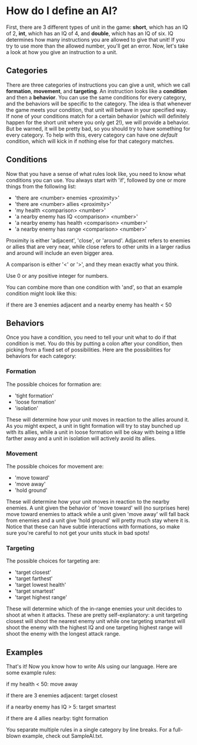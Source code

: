 # How do I define an AI? #
First, there are 3 different types of unit in the game: **short**, which has an IQ of 2,
**int**, which has an IQ of 4, and **double**, which has an IQ of six. IQ determines how
many instructions you are allowed to give that unit! If you try to use more than the
allowed number, you'll get an error. Now, let's take a look at how you give an instruction
to a unit.

## Categories ##
There are three categories of instructions you can give a unit, which we call **formation**,
**movement**, and **targeting**. An instruction looks like a **condition** and then a
**behavior**. You can use the same conditions for every category, and the behaviors will
be specific to the category. The idea is that whenever the game meets your condition,
that unit will behave in your specified way. If none of your conditions match for a certain
behavior (which will definitely happen for the short unit where you only get 2!), we will 
provide a behavior. But be warned, it will be pretty bad, so you should try to have
something for every category. To help with this, every category can have one *default*
condition, which will kick in if nothing else for that category matches.

## Conditions ##
Now that you have a sense of what rules look like, you need to know what conditions you can
use. You always start with 'if', followed by one or more things from the following list:
  * 'there are \<number\> enemies \<proximity\>'
  * 'there are \<number\> allies \<proximity\>'
  * 'my health \<comparison\> \<number\>'
  * 'a nearby enemy has IQ \<comparison\> \<number\>'
  * 'a nearby enemy has health \<comparison\> \<number\>'
  * 'a nearby enemy has range \<comparison\> \<number\>'

Proximity is either 'adjacent', 'close', or 'around'. Adjacent refers to enemies or allies
that are very near, while close refers to other units in a larger radius and around will
include an even bigger area.

A comparison is either '\<' or '\>', and they mean exactly what you think.

Use 0 or any positive integer for numbers.

You can combine more than one condition with 'and', so that an example condition might look like
this:

if there are 3 enemies adjacent and a nearby enemy has health \< 50

## Behaviors ##
Once you have a condition, you need to tell your unit what to do if that condition is met.
You do this by putting a colon after your condition, then picking from a fixed set of
possibilities. Here are the possibilities for behaviors for each category:

### Formation ###
The possible choices for formation are:
  * 'tight formation'
  * 'loose formation'
  * 'isolation'

These will determine how your unit moves in reaction to the allies around it. As you might
expect, a unit in tight formation will try to stay bunched up with its allies, while a unit
in loose formation will be okay with being a little farther away and a unit in isolation
will actively avoid its allies.

### Movement ###
The possible choices for movement are:
  * 'move toward'
  * 'move away'
  * 'hold ground'

These will determine how your unit moves in reaction to the nearby enemies. A unit given
the behavior of 'move toward' will (no surprises here) move toward enemies to attack while
a unit given 'move away' will fall back from enemies and a unit give 'hold ground' will
pretty much stay where it is. Notice that these can have subtle interactions with
formations, so make sure you're careful to not get your units stuck in bad spots!

### Targeting ###
The possible choices for targeting are:
  * 'target closest'
  * 'target farthest'
  * 'target lowest health'
  * 'target smartest'
  * 'target highest range'

These will determine which of the in-range enemies your unit decides to shoot at when it
attacks. These are pretty self-explanatory: a unit targeting closest will shoot the nearest
enemy unit while one targeting smartest will shoot the enemy with the highest IQ and one
targeting highest range will shoot the enemy with the longest attack range.

## Examples ##
That's it! Now you know how to write AIs using our language. Here are some example rules:

if my health \< 50: move away

if there are 3 enemies adjacent: target closest

if a nearby enemy has IQ \> 5: target smartest

if there are 4 allies nearby: tight formation

You separate multiple rules in a single category by line breaks. For a full-blown example,
check out SampleAI.txt.